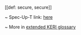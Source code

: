 [[def: secure, secure]]

~ Spec-Up-T link: <a href='https://weboftrust.github.io/WOT-terms/docs/glossary/secure'>here</a>

~ More in <a href="https://weboftrust.github.io/WOT-terms/docs/glossary/secure">extended KERI glossary</a>
